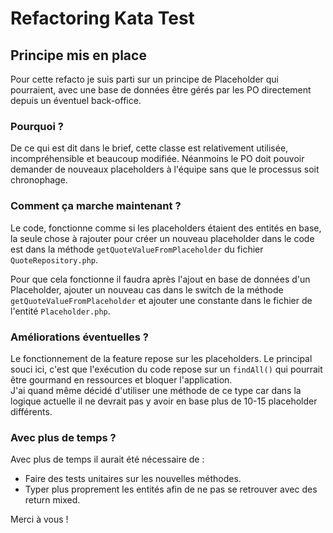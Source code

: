 # Refactoring Kata Test

## Principe mis en place
Pour cette refacto je suis parti sur un principe de Placeholder qui pourraient, avec une base de données être gérés par les PO directement depuis un éventuel back-office.

### Pourquoi ?
De ce qui est dit dans le brief, cette classe est relativement utilisée, incompréhensible et beaucoup modifiée. Néanmoins le PO doit pouvoir demander de nouveaux placeholders à l'équipe sans que le processus soit chronophage.

### Comment ça marche maintenant ?
Le code, fonctionne comme si les placeholders étaient des entités en base, la seule chose à rajouter pour créer un nouveau placeholder dans le code est dans la méthode `getQuoteValueFromPlaceholder` du fichier `QuoteRepository.php`.

Pour que cela fonctionne il faudra après l'ajout en base de données d'un Placeholder, ajouter un nouveau cas dans le switch de la méthode `getQuoteValueFromPlaceholder` et ajouter une constante dans le fichier de l'entité `Placeholder.php`.

### Améliorations éventuelles ?
Le fonctionnement de la feature repose sur les placeholders. Le principal souci ici, c'est que l'exécution du code repose sur un `findAll()` qui pourrait être gourmand en ressources et bloquer l'application.  
J'ai quand même décidé d'utiliser une méthode de ce type car dans la logique actuelle il ne devrait pas y avoir en base plus de 10-15 placeholder différents.

### Avec plus de temps ?
Avec plus de temps il aurait été nécessaire de :
- Faire des tests unitaires sur les nouvelles méthodes.
- Typer plus proprement les entités afin de ne pas se retrouver avec des return mixed.

Merci à vous ! 